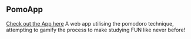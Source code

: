 ## PomoApp
[Check out the App here](https://dezzy001.github.io/pomo/pomoApp.html)
A web app utilising the pomodoro technique, attempting to gamify the process to make studying FUN like never before!


